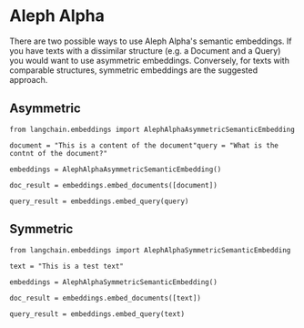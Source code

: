 Aleph Alpha
===========

There are two possible ways to use Aleph Alpha's semantic embeddings. If you have texts with a dissimilar structure (e.g. a Document and a Query) you would want to use asymmetric embeddings. Conversely, for texts with comparable structures, symmetric embeddings are the suggested approach.

Asymmetric[](#asymmetric "Direct link to Asymmetric")
------------------------------------------------------

    from langchain.embeddings import AlephAlphaAsymmetricSemanticEmbedding

    document = "This is a content of the document"query = "What is the contnt of the document?"

    embeddings = AlephAlphaAsymmetricSemanticEmbedding()

    doc_result = embeddings.embed_documents([document])

    query_result = embeddings.embed_query(query)

Symmetric[](#symmetric "Direct link to Symmetric")
---------------------------------------------------

    from langchain.embeddings import AlephAlphaSymmetricSemanticEmbedding

    text = "This is a test text"

    embeddings = AlephAlphaSymmetricSemanticEmbedding()

    doc_result = embeddings.embed_documents([text])

    query_result = embeddings.embed_query(text)
